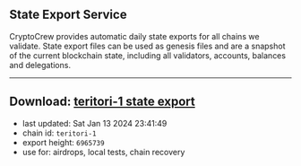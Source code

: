 ## State Export Service
CryptoCrew provides automatic daily state exports for all chains we validate. State export files can be used as genesis files and are a snapshot of the current blockchain state, including all validators, accounts, balances and delegations.

---
**Download: [teritori-1 state export](https://dl.ccvalidators.com/SERVICE/teritori/teritori-1_export_6965739.json)**
---

- last updated: Sat Jan 13 2024 23:41:49
- chain id: `teritori-1`
- export height: `6965739`
- use for: airdrops, local tests, chain recovery
